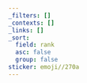 ```yaml
---
_filters: []
_contexts: []
_links: []
_sort:
  field: rank
  asc: false
  group: false
sticker: emoji//270a
---
```

